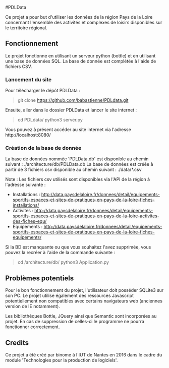 #PDLData

Ce projet a pour but d'utiliser les données de la région Pays de la Loire concernant l'ensemble des activités et complexes de loisirs disponibles sur le territoire régional.

## Fonctionnement

Le projet fonctionne en utilisant un serveur python (bottle) et en utilisant une base de données SQL. La base de donnée est complétée à l'aide de fichiers CSV.

### Lancement du site

Pour télécharger le dépôt PDLData :

> git clone https://github.com/babastienne/PDLdata.git

Ensuite, aller dans le dossier PDLData et lancer le site internet :

> cd PDLdata/
> python3 server.py

Vous pouvez à présent accéder au site internet via l'adresse http://localhost:8080/

### Création de la base de donnée

La base de données nommée 'PDLData.db' est disponible au chemin suivant : ./architecture/db/PDLData.db
La base de données est créée à partir de 3 fichiers csv disponible au chemin suivant : ./data/\*.csv

Note : Les fichiers csv utilisés sont disponibles via l'API de la région à l'adresse suivante :
- Installations : http://data.paysdelaloire.fr/donnees/detail/equipements-sportifs-espaces-et-sites-de-pratiques-en-pays-de-la-loire-fiches-installations/
- Activites : http://data.paysdelaloire.fr/donnees/detail/equipements-sportifs-espaces-et-sites-de-pratiques-en-pays-de-la-loire-activites-des-fiches-equ/
- Equipements : http://data.paysdelaloire.fr/donnees/detail/equipements-sportifs-espaces-et-sites-de-pratiques-en-pays-de-la-loire-fiches-equipements/

Si la BD est manquante ou que vous souhaitez l'avez supprimée, vous pouvez la recréer à l'aide de la commande suivante :

> cd /architecture/db/
> python3 Application.py

## Problèmes potentiels

Pour le bon fonctionnement du projet, l'utilisateur doit posséder SQLite3 sur son PC. Le projet utilise également des ressources Javascript potentiellement non compatibles avec certains navigateurs web (anciennes version de IE notamment).

Les bibliothèques Bottle, JQuery ainsi que Semantic sont incorporées au projet. En cas de suppression de celles-ci le programme ne pourra fonctionner correctement.

## Credits

Ce projet a été créé par binome à l'IUT de Nantes en 2016 dans le cadre du module 'Technologies pour la production de logiciels'. 
